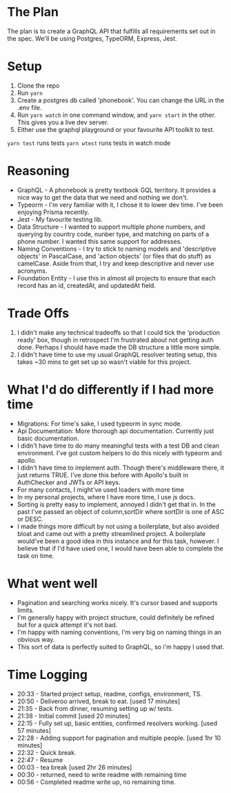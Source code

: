 # The Plan

The plan is to create a GraphQL API that fulfills all requirements set out in the spec. We'll be using Postgres, TypeORM, Express, Jest.

# Setup

1. Clone the repo
2. Run `yarn`
3. Create a postgres db called 'phonebook'. You can change the URL in the .env file.
4. Run `yarn watch` in one command window, and `yarn start` in the other. This gives you a live dev server.
5. Either use the graphql playground or your favourite API toolkit to test.

`yarn test` runs tests
`yarn wtest` runs tests in watch mode

# Reasoning

- GraphQL - A phonebook is pretty textbook GQL territory. It provides a nice way to get the data that we need and nothing we don't.
- Typeorm - I'm very familiar with it, I chose it to lower dev time. I've been enjoying Prisma recently.
- Jest - My favourite testing lib.
- Data Structure - I wanted to support multiple phone numbers, and querying by country code, nunber type, and matching on parts of a phone number. I wanted this same support for addresses.
- Naming Conventions - I try to stick to naming models and 'descriptive objects' in PascalCase, and 'action objects' (or files that do stuff) as camelCase. Aside from that, I try and keep descriptive and never use acronyms.
- Foundation Entity - I use this in almost all projects to ensure that each record has an id, createdAt, and updatedAt field.

# Trade Offs

1. I didn't make any technical tradeoffs so that I could tick the 'production ready' box, though in retrospect I'm frustrated about not getting auth done. Perhaps I should have made the DB structure a little more simple.
2. I didn't have time to use my usual GraphQL resolver testing setup, this takes ~30 mins to get set up so wasn't viable for this project.

# What I'd do differently if I had more time

- Migrations: For time's sake, I used typeorm in sync mode.
- Api Documentation: More thorough api documentation. Currently just basic documentation.
- I didn't have time to do many meaningful tests with a test DB and clean environment. I've got custom helpers to do this nicely with typeorm and apollo.
- I didn't have time to implement auth. Though there's middleware there, it just returns TRUE. I've done this before with Apollo's built in AuthChecker and JWTs or API keys.
- For many contacts, I might've used loaders with more time
- In my personal projects, where I have more time, I use js docs.
- Sorting is pretty easy to implement, annoyed I didn't get that in. In the past I've passed an object of column,sortDir where sortDir is one of ASC or DESC.
- I made things more difficult by not using a boilerplate, but also avoided bloat and came out with a pretty streamlined project. A boilerplate would've been a good idea in this instance and for this task, however. I believe that if I'd have used one, I would have been able to complete the task on time.

# What went well

- Pagination and searching works nicely. It's cursor based and supports limits.
- I'm generally happy with project structure, could definitely be refined but for a quick attempt it's not bad.
- I'm happy with naming conventions, I'm very big on naming things in an obvious way.
- This sort of data is perfectly suited to GraphQL, so i'm happy I used that.

# Time Logging

- 20:33 - Started project setup, readme, configs, environment, TS.
- 20:50 - Deliveroo arrived, break to eat. [used 17 minutes]
- 21:35 - Back from dinner, resuming setting up w/ tests.
- 21:38 - Initial commit [used 20 minutes]
- 22:15 - Fully set up, basic entities, confirmed resolvers working. [used 57 minutes]
- 22:28 - Adding support for pagination and multiple people. [used 1hr 10 minutes]
- 22:32 - Quick break.
- 22:47 - Resume
- 00:03 - tea break [used 2hr 26 minutes]
- 00:30 - returned, need to write readme with remaining time
- 00:56 - Completed readme write up, no remaining time.
